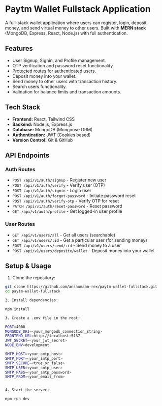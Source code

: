 # Paytm Wallet Fullstack Application

A full-stack wallet application where users can register, login, deposit money, and send virtual money to other users. Built with **MERN stack** (MongoDB, Express, React, Node.js) with full authentication.

## Features

- User Signup, Signin, and Profile management.
- OTP verification and password reset functionality.
- Protected routes for authenticated users.
- Deposit money into your wallet.
- Send money to other users with transaction history.
- Search users functionality.
- Validation for balance limits and transaction amounts.

## Tech Stack

- **Frontend:** React, Tailwind CSS
- **Backend:** Node.js, Express.js
- **Database:** MongoDB (Mongoose ORM)
- **Authentication:** JWT (Cookies based)
- **Version Control:** Git & GitHub

## API Endpoints

### Auth Routes

- `POST /api/v1/auth/signup` - Register new user
- `POST /api/v1/auth/verify` - Verify user (OTP)
- `POST /api/v1/auth/signin` - Login user
- `POST /api/v1/auth/forgot-password` - Initiate password reset
- `POST /api/v1/auth/verify-otp` - Verify OTP for reset
- `PATCH /api/v1/auth/reset-password` - Reset password
- `GET /api/v1/auth/profile` - Get logged-in user profile

### User Routes

- `GET /api/v1/users/all` - Get all users (searchable)
- `GET /api/v1/users/:id` - Get a particular user (for sending money)
- `POST /api/v1/users/send/:id` - Send money to a user
- `POST /api/v1/users/deposite/wallet` - Deposit money into your wallet

## Setup & Usage

1. Clone the repository:

```bash
git clone https://github.com/anshumaan-rex/paytm-wallet-fullstack.git
cd paytm-wallet-fullstack

2. Install dependencies:

npm install

3. Create a .env file in the root:

PORT=4000
MONGODB_URI=<your_mongodb_connection_string>
FRONTEND_URL=http://localhost:5137
JWT_SECRET=<your_jwt_secret>
NODE_ENV=development

SMTP_HOST=<your_smtp_host>
SMTP_PORT=<your_smtp_port>
SMTP_SECURE=<true_or_false>
SMTP_USER=<your_smtp_user>
SMTP_PASS=<your_smtp_password>
SMTP_FROM=<your_email_from>


4. Start the server:

npm run dev